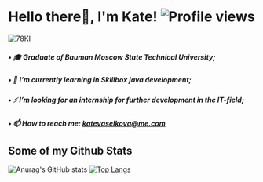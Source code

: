 # Hello there👋, I'm Kate! ![Profile views](https://gpvc.arturio.dev/KatteSmi)

![78KI](https://user-images.githubusercontent.com/66886929/111477713-75445000-8740-11eb-9b70-51d734ab4071.gif)

##### • 🎓 Graduate of Bauman Moscow State Technical University;
##### • 🌱 I’m currently learning in Skillbox java development;
##### • ⚡ I’m looking for an internship for further development in the IT-field;
##### • 📫 How to reach me: katevaselkova@me.com

## Some of my Github Stats

![Anurag's GitHub stats](https://github-readme-stats.vercel.app/api?username=KatteSmi&theme=midnight-purple&show_icons=true)
[![Top Langs](https://github-readme-stats.vercel.app/api/top-langs/?username=KatteSmi&theme=midnight-purple&layout=compact)](https://github.com/anuraghazra/github-readme-stats)
